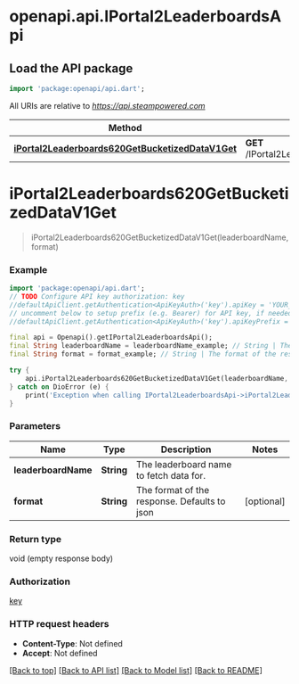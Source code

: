 # openapi.api.IPortal2LeaderboardsApi

## Load the API package
```dart
import 'package:openapi/api.dart';
```

All URIs are relative to *https://api.steampowered.com*

Method | HTTP request | Description
------------- | ------------- | -------------
[**iPortal2Leaderboards620GetBucketizedDataV1Get**](IPortal2LeaderboardsApi.md#iportal2leaderboards620getbucketizeddatav1get) | **GET** /IPortal2Leaderboards_620/GetBucketizedData/v1 | 


# **iPortal2Leaderboards620GetBucketizedDataV1Get**
> iPortal2Leaderboards620GetBucketizedDataV1Get(leaderboardName, format)



### Example
```dart
import 'package:openapi/api.dart';
// TODO Configure API key authorization: key
//defaultApiClient.getAuthentication<ApiKeyAuth>('key').apiKey = 'YOUR_API_KEY';
// uncomment below to setup prefix (e.g. Bearer) for API key, if needed
//defaultApiClient.getAuthentication<ApiKeyAuth>('key').apiKeyPrefix = 'Bearer';

final api = Openapi().getIPortal2LeaderboardsApi();
final String leaderboardName = leaderboardName_example; // String | The leaderboard name to fetch data for.
final String format = format_example; // String | The format of the response. Defaults to json

try {
    api.iPortal2Leaderboards620GetBucketizedDataV1Get(leaderboardName, format);
} catch on DioError (e) {
    print('Exception when calling IPortal2LeaderboardsApi->iPortal2Leaderboards620GetBucketizedDataV1Get: $e\n');
}
```

### Parameters

Name | Type | Description  | Notes
------------- | ------------- | ------------- | -------------
 **leaderboardName** | **String**| The leaderboard name to fetch data for. | 
 **format** | **String**| The format of the response. Defaults to json | [optional] 

### Return type

void (empty response body)

### Authorization

[key](../README.md#key)

### HTTP request headers

 - **Content-Type**: Not defined
 - **Accept**: Not defined

[[Back to top]](#) [[Back to API list]](../README.md#documentation-for-api-endpoints) [[Back to Model list]](../README.md#documentation-for-models) [[Back to README]](../README.md)

